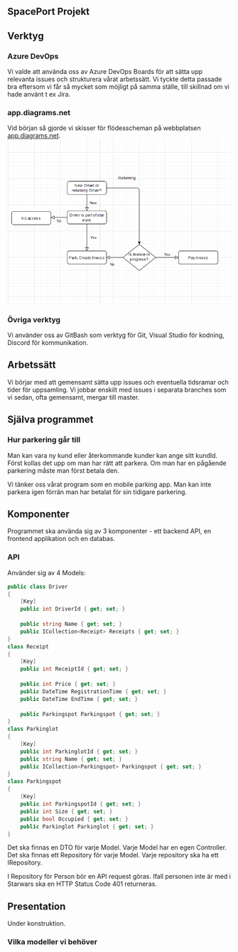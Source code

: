 ## SpacePort Projekt

## Verktyg
### Azure DevOps
Vi valde att använda oss av Azure DevOps Boards för att sätta upp relevanta issues och strukturera vårat arbetssätt. Vi tyckte detta passade bra eftersom vi får så mycket som möjligt på samma ställe, till skillnad om vi hade använt t ex Jira.

### app.diagrams.net
Vid början så gjorde vi skisser för flödesscheman på webbplatsen [app.diagrams.net](https://app.diagrams.net/).
<img src="diagram-flowchart.png">

### Övriga verktyg
Vi använder oss av GitBash som verktyg för Git, Visual Studio för kodning, Discord för kommunikation.


## Arbetssätt
Vi börjar med att gemensamt sätta upp issues och eventuella tidsramar och tider för uppsamling. Vi jobbar enskilt med issues i separata branches som vi sedan, ofta gemensamt, mergar till master.


## Själva programmet

### Hur parkering går till
Man kan vara ny kund eller återkommande kunder kan ange sitt kundId. Först kollas det upp om man har rätt att parkera. Om man har en pågående parkering måste man först betala den.

Vi tänker oss vårat program som en mobile parking app. Man kan  inte parkera igen förrän man har betalat för sin tidigare parkering. 


## Komponenter
Programmet ska använda sig av 3 komponenter - ett backend API, en frontend applikation och en databas. 

### API
Använder sig av 4 Models: 
```csharp
public class Driver
{
    [Key] 
    public int DriverId { get; set; }

    public string Name { get; set; }
    public ICollection<Receipt> Receipts { get; set; }
}
class Receipt 
{
    [Key] 
    public int ReceiptId { get; set; }

    public int Price { get; set; }
    public DateTime RegistrationTime { get; set; }
    public DateTime EndTime { get; set; }

    public Parkingspot Parkingspot { get; set; }
}
class Parkinglot 
{
    [Key]
    public int ParkinglotId { get; set; }
    public string Name { get; set; }
    public ICollection<Parkingspot> Parkingspot { get; set; }
}
class Parkingspot 
{
    [Key]
    public int ParkingspotId { get; set; }
    public int Size { get; set; }
    public bool Occupied { get; set; }
    public Parkinglot Parkinglot { get; set; }
}
```
Det ska finnas en DTO för varje Model. Varje Model har en egen Controller. Det ska finnas ett Repository för varje Model. Varje repository ska ha ett IRepository.

I Repository för Person bör en API request göras. Ifall personen inte är med i Starwars ska en HTTP Status Code 401 returneras.


## Presentation
Under konstruktion.

### Vilka modeller vi behöver

